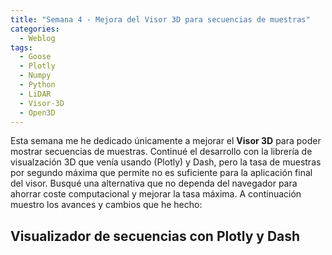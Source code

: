 ```yaml
---
title: "Semana 4 - Mejora del Visor 3D para secuencias de muestras"
categories:
  - Weblog
tags:
  - Goose
  - Plotly
  - Numpy
  - Python
  - LiDAR
  - Visor-3D
  - Open3D
---
```


Esta semana me he dedicado únicamente a mejorar el **Visor 3D** para poder mostrar secuencias de muestras. Continué el desarrollo con la librería de visualzación 3D que venía usando (Plotly) y Dash, pero la tasa de muestras por segundo máxima que permite no es suficiente para la aplicación final del visor. Busqué una alternativa que no dependa del navegador para ahorrar coste computacional y mejorar la tasa máxima. A continuación muestro los avances y cambios que he hecho:

## Visualizador de secuencias con Plotly y Dash


